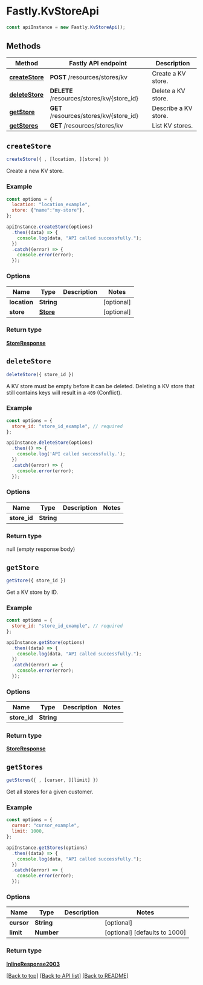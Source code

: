 # Fastly.KvStoreApi

```javascript
const apiInstance = new Fastly.KvStoreApi();
```
## Methods

Method | Fastly API endpoint | Description
------------- | ------------- | -------------
[**createStore**](KvStoreApi.md#createStore) | **POST** /resources/stores/kv | Create a KV store.
[**deleteStore**](KvStoreApi.md#deleteStore) | **DELETE** /resources/stores/kv/{store_id} | Delete a KV store.
[**getStore**](KvStoreApi.md#getStore) | **GET** /resources/stores/kv/{store_id} | Describe a KV store.
[**getStores**](KvStoreApi.md#getStores) | **GET** /resources/stores/kv | List KV stores.


## `createStore`

```javascript
createStore({ , [location, ][store] })
```

Create a new KV store.

### Example

```javascript
const options = {
  location: "location_example",
  store: {"name":"my-store"},
};

apiInstance.createStore(options)
  .then((data) => {
    console.log(data, "API called successfully.");
  })
  .catch((error) => {
    console.error(error);
  });
```

### Options

Name | Type | Description  | Notes
------------- | ------------- | ------------- | -------------
**location** | **String** |  | [optional]
**store** | [**Store**](Store.md) |  | [optional]

### Return type

[**StoreResponse**](StoreResponse.md)


## `deleteStore`

```javascript
deleteStore({ store_id })
```

A KV store must be empty before it can be deleted.  Deleting a KV store that still contains keys will result in a `409` (Conflict).

### Example

```javascript
const options = {
  store_id: "store_id_example", // required
};

apiInstance.deleteStore(options)
  .then(() => {
    console.log('API called successfully.');
  })
  .catch((error) => {
    console.error(error);
  });
```

### Options

Name | Type | Description  | Notes
------------- | ------------- | ------------- | -------------
**store_id** | **String** |  |

### Return type

null (empty response body)


## `getStore`

```javascript
getStore({ store_id })
```

Get a KV store by ID.

### Example

```javascript
const options = {
  store_id: "store_id_example", // required
};

apiInstance.getStore(options)
  .then((data) => {
    console.log(data, "API called successfully.");
  })
  .catch((error) => {
    console.error(error);
  });
```

### Options

Name | Type | Description  | Notes
------------- | ------------- | ------------- | -------------
**store_id** | **String** |  |

### Return type

[**StoreResponse**](StoreResponse.md)


## `getStores`

```javascript
getStores({ , [cursor, ][limit] })
```

Get all stores for a given customer.

### Example

```javascript
const options = {
  cursor: "cursor_example",
  limit: 1000,
};

apiInstance.getStores(options)
  .then((data) => {
    console.log(data, "API called successfully.");
  })
  .catch((error) => {
    console.error(error);
  });
```

### Options

Name | Type | Description  | Notes
------------- | ------------- | ------------- | -------------
**cursor** | **String** |  | [optional]
**limit** | **Number** |  | [optional] [defaults to 1000]

### Return type

[**InlineResponse2003**](InlineResponse2003.md)


[[Back to top]](#) [[Back to API list]](../../README.md#endpoints)
[[Back to README]](../../README.md)

